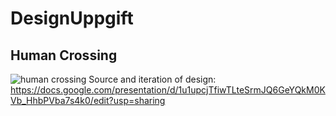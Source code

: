 # DesignUppgift

## Human Crossing
![human crossing](https://user-images.githubusercontent.com/16019589/47313048-362c7600-d63e-11e8-9ce0-7ae41dac2749.png)
Source and iteration of design: https://docs.google.com/presentation/d/1u1upcjTfiwTLteSrmJQ6GeYQkM0KVb_HhbPVba7s4k0/edit?usp=sharing
